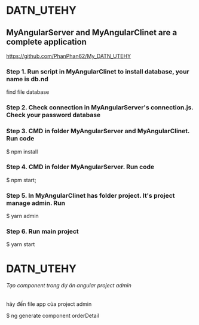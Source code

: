 ﻿# DATN_UTEHY
## MyAngularServer and MyAngularClinet are a complete application
https://github.com/PhanPhan62/My_DATN_UTEHY
### Step 1. Run script in MyAngularClinet to install database, your name is db.nd
find file database

### Step 2. Check connection in MyAngularServer's connection.js. Check your password database
### Step 3. CMD in folder MyAngularServer and MyAngularClinet. Run code
$ npm install

### Step 4. CMD in folder MyAngularServer. Run code
$ npm start;

### Step 5. In MyAngularClinet has folder project. It's project manage admin. Run
$ yarn admin

### Step 6. Run main project
$ yarn start
# DATN_UTEHY

###### Tạo component trong dự án angular project admin
hãy đến file app của project admin

$ ng generate component orderDetail
